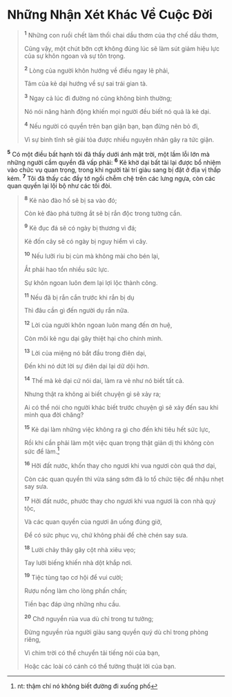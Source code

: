 # Những Nhận Xét Khác Về Cuộc Đời

> <sup><b>1</b></sup> Những con ruồi chết làm thối chai dầu thơm của thợ chế dầu thơm,
>
> Cũng vậy, một chút bỡn cợt không đúng lúc sẽ làm sút giảm hiệu lực của sự khôn ngoan và sự tôn trọng.
>
> <sup><b>2</b></sup> Lòng của người khôn hướng về điều ngay lẽ phải,
>
> Tâm của kẻ dại hướng về sự sai trái gian tà.
>
> <sup><b>3</b></sup> Ngay cả lúc đi đường nó cũng không bình thường;
>
> Nó nói năng hành động khiến mọi người đều biết nó quả là kẻ dại.
>
> <sup><b>4</b></sup> Nếu người có quyền trên bạn giận bạn, bạn đừng nên bỏ đi,
>
> Vì sự bình tĩnh sẽ giải tỏa được nhiều nguyên nhân gây ra tức giận.

<sup><b>5</b></sup> Có một điều bất hạnh tôi đã thấy dưới ánh mặt trời, một lầm lỗi lớn mà những người cầm quyền đã vấp phải: <sup><b>6</b></sup> Kẻ khờ dại bất tài lại được bổ nhiệm vào chức vụ quan trọng, trong khi người tài trí giàu sang bị đặt ở địa vị thấp kém. <sup><b>7</b></sup> Tôi đã thấy các đầy tớ ngồi chễm chệ trên các lưng ngựa, còn các quan quyền lại lội bộ như các tôi đòi.

> <sup><b>8</b></sup> Kẻ nào đào hố sẽ bị sa vào đó;
>
> Còn kẻ đào phá tường ắt sẽ bị rắn độc trong tường cắn.
>
> <sup><b>9</b></sup> Kẻ đục đá sẽ có ngày bị thương vì đá;
>
> Kẻ đốn cây sẽ có ngày bị nguy hiểm vì cây.
>
> <sup><b>10</b></sup> Nếu lưỡi rìu bị cùn mà không mài cho bén lại,
>
> Ắt phải hao tổn nhiều sức lực.
>
> Sự khôn ngoan luôn đem lại lợi lộc thành công.
>
> <sup><b>11</b></sup> Nếu đã bị rắn cắn trước khi rắn bị dụ
>
> Thì đâu cần gì đến người dụ rắn nữa.
>
> <sup><b>12</b></sup> Lời của người khôn ngoan luôn mang đến ơn huệ,
>
> Còn môi kẻ ngu dại gây thiệt hại cho chính mình.
>
> <sup><b>13</b></sup> Lời của miệng nó bắt đầu trong điên dại,
>
> Đến khi nó dứt lời sự điên dại lại dữ dội hơn.
>
> <sup><b>14</b></sup> Thế mà kẻ dại cứ nói dai, làm ra vẻ như nó biết tất cả.
>
> Nhưng thật ra không ai biết chuyện gì sẽ xảy ra;
>
> Ai có thể nói cho người khác biết trước chuyện gì sẽ xảy đến sau khi mình qua đời chăng?
>
> <sup><b>15</b></sup> Kẻ dại làm những việc không ra gì cho đến khi tiêu hết sức lực,
>
> Rồi khi cần phải làm một việc quan trọng thật giản dị thì không còn sức để làm.[^1-0e603b4c-85d4-4a59-b37a-15ad3196089a]
>
> <sup><b>16</b></sup> Hỡi đất nước, khốn thay cho ngươi khi vua ngươi còn quá thơ dại,
>
> Còn các quan quyền thì vừa sáng sớm đã lo tổ chức tiệc để nhậu nhẹt say sưa.
>
> <sup><b>17</b></sup> Hỡi đất nước, phước thay cho ngươi khi vua ngươi là con nhà quý tộc,
>
> Và các quan quyền của ngươi ăn uống đúng giờ,
>
> Để có sức phục vụ, chứ không phải để chè chén say sưa.
>
> <sup><b>18</b></sup> Lười chảy thây gây cột nhà xiêu vẹo;
>
> Tay lười biếng khiến nhà dột khắp nơi.
>
> <sup><b>19</b></sup> Tiệc tùng tạo cơ hội để vui cười;
>
> Rượu nồng làm cho lòng phấn chấn;
>
> Tiền bạc đáp ứng những nhu cầu.
>
> <sup><b>20</b></sup> Chớ nguyền rủa vua dù chỉ trong tư tưởng;
>
> Đừng nguyền rủa người giàu sang quyền quý dù chỉ trong phòng riêng,
>
> Vì chim trời có thể chuyển tải tiếng nói của bạn,
>
> Hoặc các loài có cánh có thể tường thuật lời của bạn.

[^1-0e603b4c-85d4-4a59-b37a-15ad3196089a]: nt: thậm chí nó không biết đường đi xuống phố